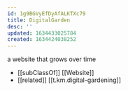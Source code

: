```yaml
---
id: 1g9BGVyEfDyAfALKTXc79
title: DigitalGarden
desc: ''
updated: 1634433025784
created: 1634424038252
---
```


a website that grows over time

- [[subClassOf]] [[Website]]
- [[related]] [[t.km.digital-gardening]]

